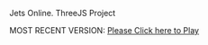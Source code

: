Jets Online. ThreeJS Project

MOST RECENT VERSION: [Please Click here to Play](https://rawcdn.githack.com/alperenbutun/jets-online/67deeca/index.html)
